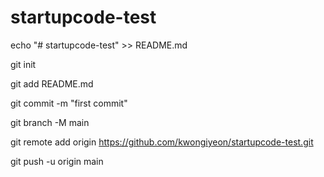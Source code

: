 # startupcode-test

echo "# startupcode-test" >> README.md

git init

git add README.md

git commit -m "first commit"

git branch -M main

git remote add origin https://github.com/kwongiyeon/startupcode-test.git

git push -u origin main
